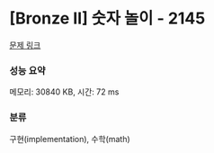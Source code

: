 # [Bronze II] 숫자 놀이 - 2145 

[문제 링크](https://www.acmicpc.net/problem/2145) 

### 성능 요약

메모리: 30840 KB, 시간: 72 ms

### 분류

구현(implementation), 수학(math)

